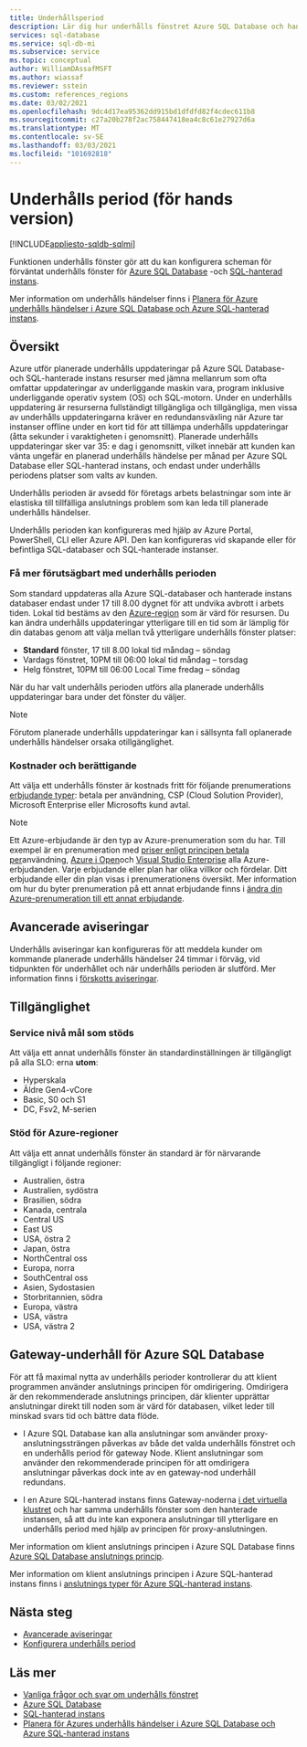 ```yaml
---
title: Underhållsperiod
description: Lär dig hur underhålls fönstret Azure SQL Database och hanterade instanser kan konfigureras.
services: sql-database
ms.service: sql-db-mi
ms.subservice: service
ms.topic: conceptual
author: WilliamDAssafMSFT
ms.author: wiassaf
ms.reviewer: sstein
ms.custom: references_regions
ms.date: 03/02/2021
ms.openlocfilehash: 9dc4d17ea95362dd915bd1dfdfd82f4cdec611b8
ms.sourcegitcommit: c27a20b278f2ac758447418ea4c8c61e27927d6a
ms.translationtype: MT
ms.contentlocale: sv-SE
ms.lasthandoff: 03/03/2021
ms.locfileid: "101692818"
---
```

# <a name="maintenance-window-preview"></a>Underhålls period (för hands version)
[!INCLUDE[appliesto-sqldb-sqlmi](../includes/appliesto-sqldb-sqlmi.md)]

Funktionen underhålls fönster gör att du kan konfigurera scheman för förväntat underhålls fönster för [Azure SQL Database](sql-database-paas-overview.md) -och [SQL-hanterad instans](../managed-instance/sql-managed-instance-paas-overview.md). 

Mer information om underhålls händelser finns i [Planera för Azure underhålls händelser i Azure SQL Database och Azure SQL-hanterad instans](planned-maintenance.md).

## <a name="overview"></a>Översikt

Azure utför planerade underhålls uppdateringar på Azure SQL Database-och SQL-hanterade instans resurser med jämna mellanrum som ofta omfattar uppdateringar av underliggande maskin vara, program inklusive underliggande operativ system (OS) och SQL-motorn. Under en underhålls uppdatering är resurserna fullständigt tillgängliga och tillgängliga, men vissa av underhålls uppdateringarna kräver en redundansväxling när Azure tar instanser offline under en kort tid för att tillämpa underhålls uppdateringar (åtta sekunder i varaktigheten i genomsnitt).  Planerade underhålls uppdateringar sker var 35: e dag i genomsnitt, vilket innebär att kunden kan vänta ungefär en planerad underhålls händelse per månad per Azure SQL Database eller SQL-hanterad instans, och endast under underhålls periodens platser som valts av kunden.   

Underhålls perioden är avsedd för företags arbets belastningar som inte är elastiska till tillfälliga anslutnings problem som kan leda till planerade underhålls händelser.

Underhålls perioden kan konfigureras med hjälp av Azure Portal, PowerShell, CLI eller Azure API. Den kan konfigureras vid skapande eller för befintliga SQL-databaser och SQL-hanterade instanser.

### <a name="gain-more-predictability-with-maintenance-window"></a>Få mer förutsägbart med underhålls perioden

Som standard uppdateras alla Azure SQL-databaser och hanterade instans databaser endast under 17 till 8.00 dygnet för att undvika avbrott i arbets tiden. Lokal tid bestäms av den [Azure-region](https://azure.microsoft.com/global-infrastructure/geographies/) som är värd för resursen. Du kan ändra underhålls uppdateringar ytterligare till en tid som är lämplig för din databas genom att välja mellan två ytterligare underhålls fönster platser:

* **Standard** fönster, 17 till 8.00 lokal tid måndag – söndag 
* Vardags fönstret, 10PM till 06:00 lokal tid måndag – torsdag
* Helg fönstret, 10PM till 06:00 Local Time fredag – söndag

När du har valt underhålls perioden utförs alla planerade underhålls uppdateringar bara under det fönster du väljer.   

> [!Note]
> Förutom planerade underhålls uppdateringar kan i sällsynta fall oplanerade underhålls händelser orsaka otillgänglighet. 

### <a name="cost-and-eligibility"></a>Kostnader och berättigande

Att välja ett underhålls fönster är kostnads fritt för följande prenumerations [erbjudande typer](https://azure.microsoft.com/support/legal/offer-details/): betala per användning, CSP (Cloud Solution Provider), Microsoft Enterprise eller Microsofts kund avtal.

> [!Note]
> Ett Azure-erbjudande är den typ av Azure-prenumeration som du har. Till exempel är en prenumeration med [priser enligt principen betala per](https://azure.microsoft.com/offers/ms-azr-0003p/)användning, [Azure i Open](https://azure.microsoft.com/en-us/offers/ms-azr-0111p/)och [Visual Studio Enterprise](https://azure.microsoft.com/en-us/offers/ms-azr-0063p/) alla Azure-erbjudanden. Varje erbjudande eller plan har olika villkor och fördelar. Ditt erbjudande eller din plan visas i prenumerationens översikt. Mer information om hur du byter prenumeration på ett annat erbjudande finns i [ändra din Azure-prenumeration till ett annat erbjudande](/azure/cost-management-billing/manage/switch-azure-offer).

## <a name="advance-notifications"></a>Avancerade aviseringar

Underhålls aviseringar kan konfigureras för att meddela kunder om kommande planerade underhålls händelser 24 timmar i förväg, vid tidpunkten för underhållet och när underhålls perioden är slutförd. Mer information finns i [förskotts aviseringar](advance-notifications.md).

## <a name="availability"></a>Tillgänglighet

### <a name="supported-service-level-objectives"></a>Service nivå mål som stöds

Att välja ett annat underhålls fönster än standardinställningen är tillgängligt på alla SLO: erna **utom**:
* Hyperskala 
* Äldre Gen4-vCore
* Basic, S0 och S1 
* DC, Fsv2, M-serien

### <a name="azure-region-support"></a>Stöd för Azure-regioner

Att välja ett annat underhålls fönster än standard är för närvarande tillgängligt i följande regioner:

- Australien, östra
- Australien, sydöstra
- Brasilien, södra
- Kanada, centrala
- Central US
- East US
- USA, östra 2
- Japan, östra
- NorthCentral oss
- Europa, norra
- SouthCentral oss
- Asien, Sydostasien
- Storbritannien, södra
- Europa, västra
- USA, västra
- USA, västra 2

## <a name="gateway-maintenance-for-azure-sql-database"></a>Gateway-underhåll för Azure SQL Database

För att få maximal nytta av underhålls perioder kontrollerar du att klient programmen använder anslutnings principen för omdirigering. Omdirigera är den rekommenderade anslutnings principen, där klienter upprättar anslutningar direkt till noden som är värd för databasen, vilket leder till minskad svars tid och bättre data flöde.  

* I Azure SQL Database kan alla anslutningar som använder proxy-anslutningssträngen påverkas av både det valda underhålls fönstret och en underhålls period för gateway Node. Klient anslutningar som använder den rekommenderade principen för att omdirigera anslutningar påverkas dock inte av en gateway-nod underhåll redundans. 

* I en Azure SQL-hanterad instans finns Gateway-noderna [i det virtuella klustret](../../azure-sql/managed-instance/connectivity-architecture-overview.md#virtual-cluster-connectivity-architecture) och har samma underhålls fönster som den hanterade instansen, så att du inte kan exponera anslutningar till ytterligare en underhålls period med hjälp av principen för proxy-anslutningen.

Mer information om klient anslutnings principen i Azure SQL Database finns [Azure SQL Database anslutnings princip](../database/connectivity-architecture.md#connection-policy). 

Mer information om klient anslutnings principen i Azure SQL-hanterad instans finns i [anslutnings typer för Azure SQL-hanterad instans](../../azure-sql/managed-instance/connection-types-overview.md).


## <a name="next-steps"></a>Nästa steg

* [Avancerade aviseringar](advance-notifications.md)
* [Konfigurera underhålls period](maintenance-window-configure.md)

## <a name="learn-more"></a>Läs mer

* [Vanliga frågor och svar om underhålls fönstret](maintenance-window-faq.yml)
* [Azure SQL Database](sql-database-paas-overview.md) 
* [SQL-hanterad instans](../managed-instance/sql-managed-instance-paas-overview.md)
* [Planera för Azures underhålls händelser i Azure SQL Database och Azure SQL-hanterad instans](planned-maintenance.md)





